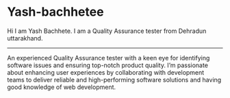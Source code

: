 # Yash-bachhetee
Hi I am Yash Bachhete. I am a Quality Assurance tester from Dehradun uttarakhand.

 ---

An experienced Quality Assurance tester with a keen eye for identifying software issues and ensuring top-notch product quality. I’m passionate about enhancing user experiences by collaborating with development teams to deliver reliable and high-performing software solutions and having good knowledge of web development.
